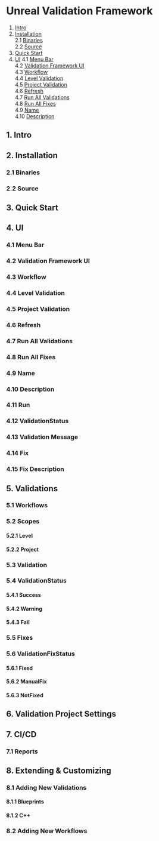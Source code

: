 # Unreal Validation Framework

1. [Intro](#1-intro)
2. [Installation](#2-installation)\
2.1 [Binaries](#21-binaries)\
2.2 [Source](#22-source)
3. [Quick Start](#3-quick-start)
4. [UI](#4-ui)
4.1 [Menu Bar](#41-menu-bar)\
4.2 [Validation Framework UI](#42-validation-framework-ui)\
4.3 [Workflow](#43-workflow)\
4.4 [Level Validation](#44-level-validation)\
4.5 [Project Validation](#45-project-validation)\
4.6 [Refresh](#46-refresh)\
4.7 [Run All Validations](#47-run-all-validations)\
4.8 [Run All Fixes](#48-run-all-fixes)\
4.9 [Name](#49-name)\
4.10 [Description](#410-description)


## 1. Intro

## 2. Installation
### 2.1 Binaries
### 2.2 Source

## 3. Quick Start

## 4. UI
### 4.1 Menu Bar
### 4.2 Validation Framework UI
### 4.3 Workflow
### 4.4 Level Validation
### 4.5 Project Validation
### 4.6 Refresh
### 4.7 Run All Validations
### 4.8 Run All Fixes
### 4.9 Name
### 4.10 Description
### 4.11 Run
### 4.12 ValidationStatus
### 4.13 Validation Message
### 4.14 Fix
### 4.15 Fix Description



## 5. Validations
### 5.1 Workflows
### 5.2 Scopes
#### 5.2.1 Level
#### 5.2.2 Project
### 5.3 Validation
### 5.4 ValidationStatus
#### 5.4.1 Success
#### 5.4.2 Warning
#### 5.4.3 Fail
### 5.5 Fixes
### 5.6 ValidationFixStatus
#### 5.6.1 Fixed
#### 5.6.2 ManualFix
#### 5.6.3 NotFixed

## 6. Validation Project Settings



## 7. CI/CD
### 7.1 Reports


## 8. Extending & Customizing
### 8.1 Adding New Validations
#### 8.1.1 Blueprints
#### 8.1.2 C++
### 8.2 Adding New Workflows
